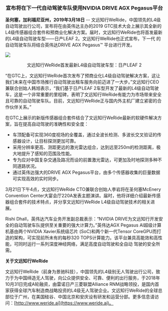 <h3 style="text-align: center">宣布将在下一代自动驾驶车队使用NVIDIA DRIVE AGX Pegasus平台</h3>

**圣何塞，加利福尼亚州，2019年3月18日** -- 文远知行WeRide，中国领先的L4级自动驾驶出行公司，宣布将在由英伟达主办的2019 GTC技术大会上展示其全新的L4级传感器组合套件和预商业化解决方案。届时，文远知行WeRide也将首发最新的L4级自动驾驶车型——日产LEAF 2。文远知行WeRide也正式宣布，下一代
的自动驾驶车队将结合英伟达DRIVE AGX Pegasus™ 平台进行开发。

![](gtc-update)
<p style="text-align: center">文远知行WeRide首发最新L4级自动驾驶车型：日产LEAF 2</p>

“在GTC上，文远知行WeRide首次发布了预商业化L4级自动驾驶解决方案，这让我们未来在中国市场推行自动驾驶出租车服务向前迈进了一大步。”文远知行CEO兼联合创始人韩旭表示，“我们基于日产LEAF 2车型开发了最新的L4级自动驾驶车，这是一个非常重要的里程碑，表明了文远知行WeRide有能力为市场带来安全且可靠的自动驾驶车队。目前，文远知行WeRide正与国内外主机厂建立紧密的合作伙伴关系。”

在GTC上展示的新版传感器组合套件结合了文远知行WeRide最新的软硬件解决方案，旨在提高自动驾驶的准确性和安全度：

* 车顶配备可实现360度视场的全覆盖，通过全波长检测、多波长交叉验证的传感器设计，让目标探测更加可靠。
* 采用分辨率更高、测距更远的激光雷达组合，达到远至250m的检测距离，极大地提升了感知的范围及性能。
* 专为应对中国复杂交通及路况而设的前置激光雷达，可更加及时地探测多种不同道路状况。
* 通过英伟达强大的DRIVE AGX Pegasus平台，由多个传感器收集的巨量数据可实现高效的实时同步。

3月21日下午4点，文远知行WeRide CTO兼联合创始人李岩将在圣何塞McEnery
Convention Center大宴会厅220A发表主题演讲。届时，他将详细介绍最新传感器组合套件的技术特点，并分享文远知行WeRide L4级自动驾驶技术的相关进展。

Rishi Dhall，英伟达汽车业务开发副总裁表示：“NVIDIA DRIVE为文远知行开发安全的自动驾驶车队提供至关重要的强大计算力。”英伟达AGX Pegasus AI超级计算机基由两个NVIDIA Xavier系统级芯片 (SoC)和两个新一代Tensor CoreGPU而打造的架构，可实现前所未有的每秒320 TOPS计算能力。该平台兼具高能效和高性能，可同时运行一系列深度神经网络，满足高度自动驾驶和全自动
驾驶的安全所需。

**关于文远知行WeRide**

文远知行WeRide（前身为景驰科技），中国领先的L4级别无人驾驶出行公司，致力于为中国缔造无人驾驶，向公众提供安全、可靠、便利的出行服务，于2018年10月31日完成A轮融资，由雷诺日产三菱联盟Alliance RNM战略领投，是国内首家获得全球汽车制造商战略投资的L4级无人驾驶企业。文远知行WeRide的全球总部位于广州，在美国硅谷、中国北京和安庆设有研发和运营分部。更多信息请访问：[http://www.weride.ai](https://www.weride.ai)。